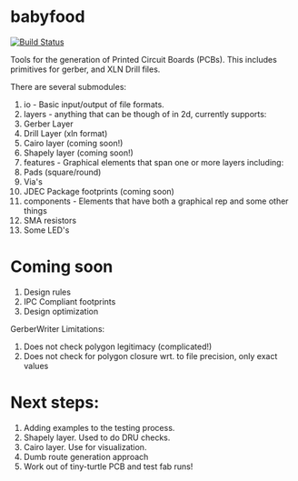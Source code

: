 babyfood
========

[![Build Status](https://travis-ci.org/meawoppl/babyfood.svg?branch=master)](https://travis-ci.org/meawoppl/babyfood)

Tools for the generation of Printed Circuit Boards (PCBs).  This includes 
primitives for gerber, and XLN Drill files.  

There are several submodules:

1. io - Basic input/output of file formats.
2. layers - anything that can be though of in 2d, currently supports:
 1. Gerber Layer 
 2. Drill Layer (xln format)
 3. Cairo layer (coming soon!)
 4. Shapely layer (coming soon!)
3. features - Graphical elements that span one or more layers including:
 1. Pads (square/round)
 2. Via's
 3. JDEC Package footprints (coming soon)
4. components - Elements that have both a graphical rep and some other things
 1. SMA resistors
 2. Some LED's

Coming soon
===========

1. Design rules
2. IPC Compliant footprints
3. Design optimization

GerberWriter Limitations:

1. Does not check polygon legitimacy (complicated!)
2. Does not check for polygon closure wrt. to file precision, only exact values

Next steps:
===========

1. Adding examples to the testing process.  
2. Shapely layer.  Used to do DRU checks.
3. Cairo layer.  Use for visualization.
4. Dumb route generation approach
5. Work out of tiny-turtle PCB and test fab runs!
